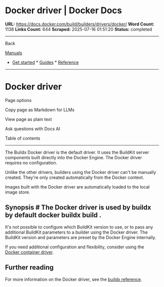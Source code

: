 # Docker driver | Docker Docs

**URL:** https://docs.docker.com/build/builders/drivers/docker/
**Word Count:** 1138
**Links Count:** 644
**Scraped:** 2025-07-16 01:51:20
**Status:** completed

---

Back

[Manuals](https://docs.docker.com/manuals/)

  * [Get started](https://docs.docker.com/get-started/)   * [Guides](https://docs.docker.com/guides/)   * [Reference](https://docs.docker.com/reference/)

* * *

# Docker driver

Page options

Copy page as Markdown for LLMs

View page as plain text

Ask questions with Docs AI

Table of contents

* * *

The Buildx Docker driver is the default driver. It uses the BuildKit server components built directly into the Docker Engine. The Docker driver requires no configuration.

Unlike the other drivers, builders using the Docker driver can't be manually created. They're only created automatically from the Docker context.

Images built with the Docker driver are automatically loaded to the local image store.

## Synopsis               # The Docker driver is used by buildx by default     docker buildx build .     

It's not possible to configure which BuildKit version to use, or to pass any additional BuildKit parameters to a builder using the Docker driver. The BuildKit version and parameters are preset by the Docker Engine internally.

If you need additional configuration and flexibility, consider using the [Docker container driver](https://docs.docker.com/build/builders/drivers/docker-container/).

## Further reading

For more information on the Docker driver, see the [buildx reference](https://docs.docker.com/reference/cli/docker/buildx/create/#driver).